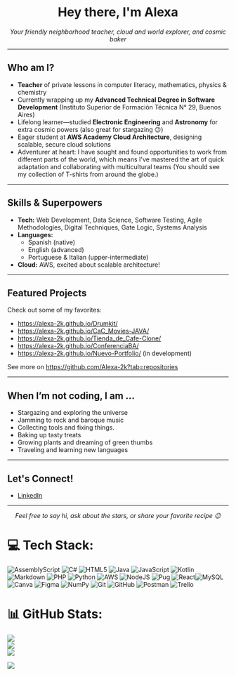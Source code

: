 <h1 align="center">Hey there, I'm Alexa</h1>
<p align="center">
  <i>Your friendly neighborhood teacher, cloud and world explorer, and cosmic baker</i>
</p>

---

## Who am I?

- **Teacher** of private lessons in computer literacy, mathematics, physics & chemistry
- Currently wrapping up my **Advanced Technical Degree in Software Development** (Instituto Superior de Formación Técnica N° 29, Buenos Aires)
- Lifelong learner—studied **Electronic Engineering** and **Astronomy** for extra cosmic powers (also great for stargazing 😉)
- Eager student at **AWS Academy Cloud Architecture**, designing scalable, secure cloud solutions
- Adventurer at heart: I have sought and found opportunities to work from different parts of the world, which means I've mastered the art of quick adaptation and collaborating with multicultural teams (You should see my collection of T-shirts from around the globe.)

---

## Skills & Superpowers

- **Tech:** Web Development, Data Science, Software Testing, Agile Methodologies, Digital Techniques, Gate Logic, Systems Analysis
- **Languages:**  
  - Spanish (native)  
  - English (advanced)
  - Portuguese & Italian (upper-intermediate)
- **Cloud:** AWS, excited about scalable architecture!

---

## Featured Projects

Check out some of my favorites:
- https://alexa-2k.github.io/Drumkit/
- https://alexa-2k.github.io/CaC_Movies-JAVA/
- https://alexa-2k.github.io/Tienda_de_Cafe-Clone/
- https://alexa-2k.github.io/ConferenciaBA/
- https://alexa-2k.github.io/Nuevo-Portfolio/ (in development)

See more on https://github.com/Alexa-2k?tab=repositories

---

##  When I’m not coding, I am ...

- Stargazing and exploring the universe 
- Jamming to rock and baroque music
- Collecting tools and fixing things.
- Baking up tasty treats 
- Growing plants and dreaming of green thumbs 
- Traveling and learning new languages 

---

##  Let's Connect!

- [LinkedIn](https://www.linkedin.com/in/lorena-rachich/)

---

<p align="center">
  <i>Feel free to say hi, ask about the stars, or share your favorite recipe 😉</i>
</p>

# 💻 Tech Stack:
![AssemblyScript](https://img.shields.io/badge/assembly%20script-%23000000.svg?style=for-the-badge&logo=assemblyscript&logoColor=white) ![C#](https://img.shields.io/badge/c%23-%23239120.svg?style=for-the-badge&logo=csharp&logoColor=white) ![HTML5](https://img.shields.io/badge/html5-%23E34F26.svg?style=for-the-badge&logo=html5&logoColor=white) ![Java](https://img.shields.io/badge/java-%23ED8B00.svg?style=for-the-badge&logo=openjdk&logoColor=white) ![JavaScript](https://img.shields.io/badge/javascript-%23323330.svg?style=for-the-badge&logo=javascript&logoColor=%23F7DF1E) ![Kotlin](https://img.shields.io/badge/kotlin-%237F52FF.svg?style=for-the-badge&logo=kotlin&logoColor=white) ![Markdown](https://img.shields.io/badge/markdown-%23000000.svg?style=for-the-badge&logo=markdown&logoColor=white) ![PHP](https://img.shields.io/badge/php-%23777BB4.svg?style=for-the-badge&logo=php&logoColor=white) ![Python](https://img.shields.io/badge/python-3670A0?style=for-the-badge&logo=python&logoColor=ffdd54) ![AWS](https://img.shields.io/badge/AWS-%23FF9900.svg?style=for-the-badge&logo=amazon-aws&logoColor=white) ![NodeJS](https://img.shields.io/badge/node.js-6DA55F?style=for-the-badge&logo=node.js&logoColor=white) ![Pug](https://img.shields.io/badge/Pug-FFF?style=for-the-badge&logo=pug&logoColor=A86454) ![React](https://img.shields.io/badge/react-%2320232a.svg?style=for-the-badge&logo=react&logoColor=%2361DAFB)![MySQL](https://img.shields.io/badge/mysql-4479A1.svg?style=for-the-badge&logo=mysql&logoColor=white) ![Canva](https://img.shields.io/badge/Canva-%2300C4CC.svg?style=for-the-badge&logo=Canva&logoColor=white) ![Figma](https://img.shields.io/badge/figma-%23F24E1E.svg?style=for-the-badge&logo=figma&logoColor=white) ![NumPy](https://img.shields.io/badge/numpy-%23013243.svg?style=for-the-badge&logo=numpy&logoColor=white) ![Git](https://img.shields.io/badge/git-%23F05033.svg?style=for-the-badge&logo=git&logoColor=white) ![GitHub](https://img.shields.io/badge/github-%23121011.svg?style=for-the-badge&logo=github&logoColor=white) ![Postman](https://img.shields.io/badge/Postman-FF6C37?style=for-the-badge&logo=postman&logoColor=white) ![Trello](https://img.shields.io/badge/Trello-%23026AA7.svg?style=for-the-badge&logo=Trello&logoColor=white) 

# 📊 GitHub Stats:
![](https://github-readme-stats.vercel.app/api?username=Alexa-2k&theme=vision-friendly-dark&hide_border=false&include_all_commits=true&count_private=true)<br/>
![](https://nirzak-streak-stats.vercel.app/?user=Alexa-2k&theme=vision-friendly-dark&hide_border=false)<br/>
![](https://github-readme-stats.vercel.app/api/top-langs/?username=Alexa-2k&theme=vision-friendly-dark&hide_border=false&include_all_commits=true&count_private=true&layout=compact)


<!--### 🔝 Top Contributed Repo-->
<!--[![](https://github-contributor-stats.vercel.app/api?username=Alexa-2k&limit=5&theme=shadow_red&combine_all_yearly_contributions=true)-->

[![](https://visitcount.itsvg.in/api?id=Alexa-2k&icon=9&color=4)](https://visitcount.itsvg.in) 

<!-- Proudly created with GPRM ( https://gprm.itsvg.in ) -->
